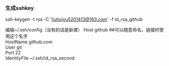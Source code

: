 ### 生成sshkey

ssh-keygen -t rsa -C 'liuhuiyu5201413@163.com' -f id_rsa_github

编辑~/.ssh/config（没有的话是新建）
Host github ##可以随意命名，链接时使用这个名字  
HostName github.com  
User git  
Port 22  
IdentityFile ~/.ssh/id_rsa_second
